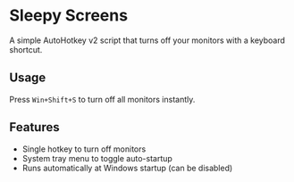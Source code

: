 # Sleepy Screens

A simple AutoHotkey v2 script that turns off your monitors with a keyboard shortcut.

## Usage

Press `Win+Shift+S` to turn off all monitors instantly.

## Features

- Single hotkey to turn off monitors
- System tray menu to toggle auto-startup
- Runs automatically at Windows startup (can be disabled)